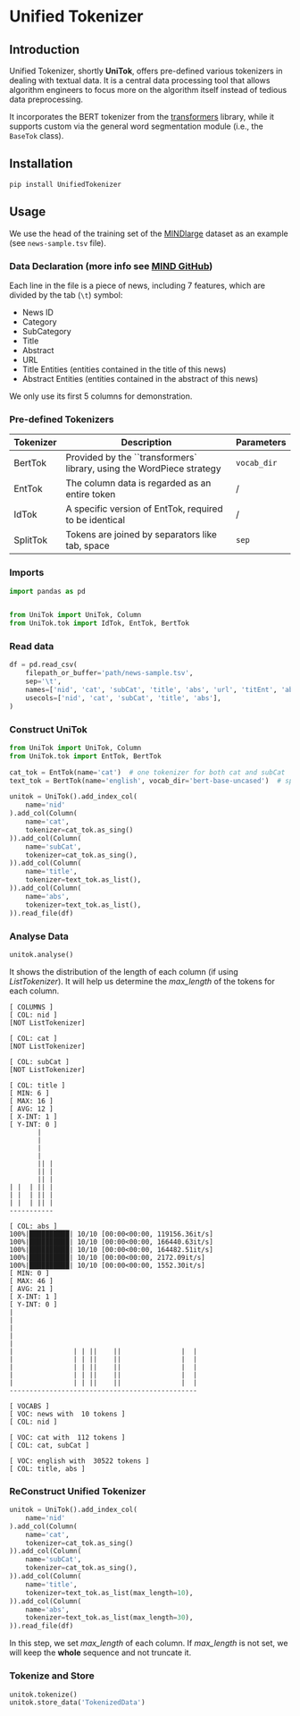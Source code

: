 # Unified Tokenizer

## Introduction

Unified Tokenizer, shortly **UniTok**, 
offers pre-defined various tokenizers in dealing with textual data. 
It is a central data processing tool 
that allows algorithm engineers to focus more on the algorithm itself 
instead of tedious data preprocessing.

It incorporates the BERT tokenizer from the [transformers]((https://github.com/huggingface/transformers)) library, 
while it supports custom via the general word segmentation module (i.e., the `BaseTok` class).

## Installation

`pip install UnifiedTokenizer`

## Usage

We use the head of the training set of the [MINDlarge](https://msnews.github.io/) dataset as an example (see `news-sample.tsv` file).

### Data Declaration (more info see [MIND GitHub](https://github.com/msnews/msnews.github.io/blob/master/assets/doc/introduction.md))

Each line in the file is a piece of news, including 7 features, which are divided by the tab (`\t`) symbol:

- News ID
- Category
- SubCategory
- Title
- Abstract
- URL
- Title Entities (entities contained in the title of this news)
- Abstract Entities (entities contained in the abstract of this news) 

We only use its first 5 columns for demonstration.

### Pre-defined Tokenizers

| Tokenizer | Description                                                           | Parameters  |
|-----------|-----------------------------------------------------------------------|-------------|
| BertTok   | Provided by the ``transformers` library, using the WordPiece strategy | `vocab_dir` |
| EntTok    | The column data is regarded as an entire token                        | /           |
| IdTok     | A specific version of EntTok, required to be identical                | /           |
| SplitTok  | Tokens are joined by separators like tab, space                       | `sep`       |

### Imports

```python
import pandas as pd


from UniTok import UniTok, Column
from UniTok.tok import IdTok, EntTok, BertTok
```

### Read data

```python
df = pd.read_csv(
    filepath_or_buffer='path/news-sample.tsv',
    sep='\t',
    names=['nid', 'cat', 'subCat', 'title', 'abs', 'url', 'titEnt', 'absEnt'],
    usecols=['nid', 'cat', 'subCat', 'title', 'abs'],
)
```

### Construct UniTok

```python
from UniTok import UniTok, Column
from UniTok.tok import EntTok, BertTok

cat_tok = EntTok(name='cat')  # one tokenizer for both cat and subCat
text_tok = BertTok(name='english', vocab_dir='bert-base-uncased')  # specify the bert vocab

unitok = UniTok().add_index_col(
    name='nid'
).add_col(Column(
    name='cat',
    tokenizer=cat_tok.as_sing()
)).add_col(Column(
    name='subCat',
    tokenizer=cat_tok.as_sing(),
)).add_col(Column(
    name='title',
    tokenizer=text_tok.as_list(),
)).add_col(Column(
    name='abs',
    tokenizer=text_tok.as_list(),
)).read_file(df)
```

### Analyse Data

```python
unitok.analyse()
```

It shows the distribution of the length of each column (if using _ListTokenizer_). It will help us determine the _max_length_ of the tokens for each column.

```
[ COLUMNS ]
[ COL: nid ]
[NOT ListTokenizer]

[ COL: cat ]
[NOT ListTokenizer]

[ COL: subCat ]
[NOT ListTokenizer]

[ COL: title ]
[ MIN: 6 ]
[ MAX: 16 ]
[ AVG: 12 ]
[ X-INT: 1 ]
[ Y-INT: 0 ]
       |   
       |   
       |   
       |   
       || |
       || |
       || |
| |  | || |
| |  | || |
| |  | || |
-----------

[ COL: abs ]
100%|██████████| 10/10 [00:00<00:00, 119156.36it/s]
100%|██████████| 10/10 [00:00<00:00, 166440.63it/s]
100%|██████████| 10/10 [00:00<00:00, 164482.51it/s]
100%|██████████| 10/10 [00:00<00:00, 2172.09it/s]
100%|██████████| 10/10 [00:00<00:00, 1552.30it/s]
[ MIN: 0 ]
[ MAX: 46 ]
[ AVG: 21 ]
[ X-INT: 1 ]
[ Y-INT: 0 ]
|                                              
|                                              
|                                              
|                                              
|                                              
|               | | ||    ||               |  |
|               | | ||    ||               |  |
|               | | ||    ||               |  |
|               | | ||    ||               |  |
|               | | ||    ||               |  |
-----------------------------------------------

[ VOCABS ]
[ VOC: news with  10 tokens ]
[ COL: nid ]

[ VOC: cat with  112 tokens ]
[ COL: cat, subCat ]

[ VOC: english with  30522 tokens ]
[ COL: title, abs ]
```

### ReConstruct Unified Tokenizer

```python
unitok = UniTok().add_index_col(
    name='nid'
).add_col(Column(
    name='cat',
    tokenizer=cat_tok.as_sing()
)).add_col(Column(
    name='subCat',
    tokenizer=cat_tok.as_sing(),
)).add_col(Column(
    name='title',
    tokenizer=text_tok.as_list(max_length=10),
)).add_col(Column(
    name='abs',
    tokenizer=text_tok.as_list(max_length=30),
)).read_file(df)
```

In this step, we set _max_length_ of each column. If _max_length_ is not set, we will keep the **whole** sequence and not truncate it.

### Tokenize and Store

```python
unitok.tokenize()
unitok.store_data('TokenizedData')
```

